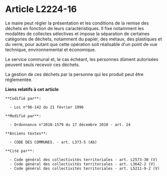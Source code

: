 # Article L2224-16

Le maire peut régler la présentation et les conditions de la remise des déchets en fonction de leurs caractéristiques. Il
fixe notamment les modalités de collectes sélectives et impose la séparation de certaines catégories de déchets, notamment du
papier, des métaux, des plastiques et du verre, pour autant que cette opération soit réalisable d'un point de vue technique,
environnemental et économique.

Le service communal et, le cas échéant, les personnes dûment autorisées peuvent seuls recevoir ces déchets.

La gestion de ces déchets par la personne qui les produit peut être réglementée.

**Liens relatifs à cet article**

	**Codifié par**:

	  - Loi n°96-142 du 21 février 1996

	**Modifié par**:

	  - Ordonnance n°2010-1579 du 17 décembre 2010 - art. 24

	**Anciens textes**:

	  - CODE DES COMMUNES. - art. L373-5 (Ab)

	**Cité par**:

	  - Code général des collectivités territoriales - art. L2573-30 (V)
	  - Code général des collectivités territoriales - art. L3642-2 (V)
	  - Code général des collectivités territoriales - art. L5211-9-2 (V)
